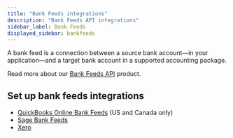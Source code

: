 ```yaml
---
title: "Bank Feeds integrations"
description: "Bank Feeds API integrations"
sidebar_label: Bank Feeds
displayed_sidebar: bankfeeds
---
```


A bank feed is a connection between a source bank account—in your application—and a target bank account in a supported accounting package.

Read more about our [Bank Feeds API](/bank-feeds-api/overview) product.

## Set up bank feeds integrations

- [QuickBooks Online Bank Feeds](/bank-feeds/qbo-bank-feeds/) (US and Canada only)
- [Sage Bank Feeds](/bank-feeds/sage-bank-feeds/)
- [Xero](/bank-feeds/xero-bank-feeds/)